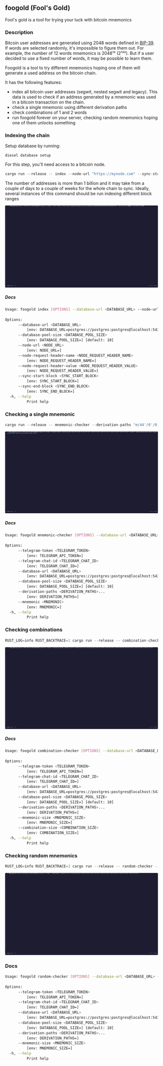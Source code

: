 foogold (Fool's Gold)
------------

Fool's gold is a tool for trying your luck with bitcoin mnemonics


### Description

Bitcoin user addresses are generated using 2048 words defined in [BIP-39](https://github.com/bitcoin/bips/blob/master/bip-0039.mediawiki). If words are selected randomly, it's impossible to figure them out. For example, the number of 12 words mnemonics is  2048¹² (2¹³²). But if a user decided to use a fixed number of words, it may be possible to learn them.

Foogold is a tool to try different mnemonics hoping one of them will generate a used address on the bitcoin chain.

It has the following features:

- index all bitcoin user addresses (segwit, nested segwit and legacy). This data is used to check if an address generated by a mnemonic was used in a bitcoin transaction on the chain.
- check a single mnemonic using different derivation paths
- check combinations of 1 and 2 words
- run foogold forever on your server, checking random mnemonics hoping one of them unlocks something

### Indexing the chain

Setup database by running:

```
diesel database setup
```

For this step, you'll need access to a bitcoin node.

```rust
cargo run --release -- index --node-url "https://mynode.com" --sync-start-block 0 --sync-end-block 700000
```

The number of addresses is more than 1 billion and it may take from a couple of days to a couple of weeks for the whole chain to sync. Ideally, several instances of this command should be run indexing different block ranges

![index](demo/demo2.gif)

##### Docs

```bash
Usage: foogold index [OPTIONS] --database-url <DATABASE_URL> --node-url <NODE_URL> --sync-start-block <SYNC_START_BLOCK> --sync-end-block <SYNC_END_BLOCK>

Options:
      --database-url <DATABASE_URL>
          [env: DATABASE_URL=postgres://postgres:postgres@localhost:5432/foogold]
      --database-pool-size <DATABASE_POOL_SIZE>
          [env: DATABASE_POOL_SIZE=] [default: 10]
      --node-url <NODE_URL>
          [env: NODE_URL=]
      --node-request-header-name <NODE_REQUEST_HEADER_NAME>
          [env: NODE_REQUEST_HEADER_NAME=]
      --node-request-header-value <NODE_REQUEST_HEADER_VALUE>
          [env: NODE_REQUEST_HEADER_VALUE=]
      --sync-start-block <SYNC_START_BLOCK>
          [env: SYNC_START_BLOCK=]
      --sync-end-block <SYNC_END_BLOCK>
          [env: SYNC_END_BLOCK=]
  -h, --help
          Print help
```

### Checking a single mnemonic

```rust
cargo run --release -- mnemonic-checker --derivation-paths "m/44'/0'/0'/0/0" "m/44'/0'/0'/0/1" "m/49'/0'/0'/0/0" "m/49'/0'/0'/0/1" "m/84'/0'/0'/0/0" "m/84'/0'/0'/0/1" --mnemonic "abandon abandon abandon abandon abandon abandon abandon abandon abandon abandon abandon abandon"
```

![single](demo/demo1.gif)

##### Docs

```bash
Usage: foogold mnemonic-checker [OPTIONS] --database-url <DATABASE_URL> --mnemonic <MNEMONIC>

Options:
      --telegram-token <TELEGRAM_TOKEN>
          [env: TELEGRAM_API_TOKEN=]
      --telegram-chat-id <TELEGRAM_CHAT_ID>
          [env: TELEGRAM_CHAT_ID=]
      --database-url <DATABASE_URL>
          [env: DATABASE_URL=postgres://postgres:postgres@localhost:5432/foogold]
      --database-pool-size <DATABASE_POOL_SIZE>
          [env: DATABASE_POOL_SIZE=] [default: 10]
      --derivation-paths <DERIVATION_PATHS>...
          [env: DERIVATION_PATHS=]
      --mnemonic <MNEMONIC>
          [env: MNEMONIC=]
  -h, --help
          Print help
```

### Checking combinations

```rust
RUST_LOG=info RUST_BACKTRACE=1 cargo run --release -- combination-checker --mnemonic-size 12 --combination-size 2 --derivation-paths "m/44'/0'/0'/0/0" "m/44'/0'/0'/0/1" "m/49'/0'/0'/0/0" "m/49'/0'/0'/0/1" "m/84'/0'/0'/0/0" "m/84'/0'/0'/0/1"
```

![combination](demo/demo3.gif)

##### Docs

```bash
Usage: foogold combination-checker [OPTIONS] --database-url <DATABASE_URL> --mnemonic-size <MNEMONIC_SIZE> --combination-size <COMBINATION_SIZE>

Options:
      --telegram-token <TELEGRAM_TOKEN>
          [env: TELEGRAM_API_TOKEN=]
      --telegram-chat-id <TELEGRAM_CHAT_ID>
          [env: TELEGRAM_CHAT_ID=]
      --database-url <DATABASE_URL>
          [env: DATABASE_URL=postgres://postgres:postgres@localhost:5432/foogold]
      --database-pool-size <DATABASE_POOL_SIZE>
          [env: DATABASE_POOL_SIZE=] [default: 10]
      --derivation-paths <DERIVATION_PATHS>...
          [env: DERIVATION_PATHS=]
      --mnemonic-size <MNEMONIC_SIZE>
          [env: MNEMONIC_SIZE=]
      --combination-size <COMBINATION_SIZE>
          [env: COMBINATION_SIZE=]
  -h, --help
          Print help
```

### Checking random mnemonics

```rust
RUST_LOG=info RUST_BACKTRACE=1 cargo run --release -- random-checker --mnemonic-size 12 --derivation-paths "m/44'/0'/0'/0/0" "m/44'/0'/0'/0/1" "m/49'/0'/0'/0/0" "m/49'/0'/0'/0/1" "m/84'/0'/0'/0/0" "m/84'/0'/0'/0/1"
```

![random](demo/demo4.gif)

### Docs

```bash
Usage: foogold random-checker [OPTIONS] --database-url <DATABASE_URL> --mnemonic-size <MNEMONIC_SIZE>

Options:
      --telegram-token <TELEGRAM_TOKEN>
          [env: TELEGRAM_API_TOKEN=]
      --telegram-chat-id <TELEGRAM_CHAT_ID>
          [env: TELEGRAM_CHAT_ID=]
      --database-url <DATABASE_URL>
          [env: DATABASE_URL=postgres://postgres:postgres@localhost:5432/foogold]
      --database-pool-size <DATABASE_POOL_SIZE>
          [env: DATABASE_POOL_SIZE=] [default: 10]
      --derivation-paths <DERIVATION_PATHS>...
          [env: DERIVATION_PATHS=]
      --mnemonic-size <MNEMONIC_SIZE>
          [env: MNEMONIC_SIZE=]
  -h, --help
          Print help
```
